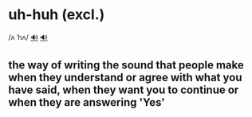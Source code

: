 # uh-huh (excl.)

/ʌ ˈhʌ/ [🔊](https://www.oxfordlearnersdictionaries.com/media/english/uk_pron/u/uh_/uh_hu/uh_huh_1_gb_2.mp3) [🔊](https://www.oxfordlearnersdictionaries.com/media/english/us_pron/u/uh_/uh_hu/uh_huh_1_us_1_rr.mp3)

## the way of writing the sound that people make when they understand or agree with what you have said, when they want you to continue or when they are answering 'Yes'
